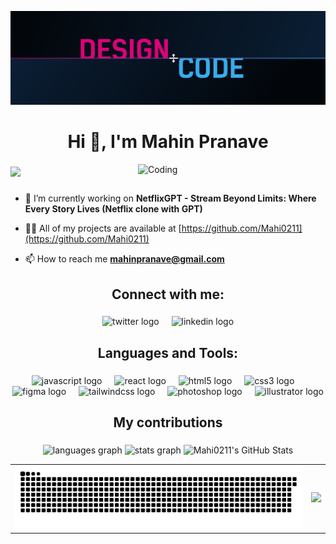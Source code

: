 [![MasterHead](https://github.com/Mahi0211/Mahi0211/blob/455a18c622ae289700bc1b82d92dc49ebc5f2f2b/1_QHeR_o43WJdY5q91zOhmvA.png)]()
<h1 align="center">Hi 👋, I'm Mahin Pranave</h1>
<img
  align="right"
  alt="Coding"
  width="300"
  src="https://user-images.githubusercontent.com/74038190/212748830-4c709398-a386-4761-84d7-9e10b98fbe6e.gif"
/>

###

<div align="left">
  <img src="https://visitor-badge.laobi.icu/badge?page_id=Mahi0211.Mahi0211&"  />
</div>

###

- 🔭 I’m currently working on **NetflixGPT - Stream Beyond Limits: Where Every Story Lives (Netflix clone with GPT)**

- 👨‍💻 All of my projects are available at [https://github.com/Mahi0211](https://github.com/Mahi0211)

- 📫 How to reach me **mahinpranave@gmail.com**

###

<h2 align="center">Connect with me:</h2>

###

<div align="center">
  <img src="https://cdn.jsdelivr.net/gh/devicons/devicon/icons/twitter/twitter-original.svg" height="30" alt="twitter logo"  />
  <img width="12" />
  <img src="https://cdn.jsdelivr.net/gh/devicons/devicon/icons/linkedin/linkedin-original.svg" height="30" alt="linkedin logo"  />
</div>

###

<h2 align="center">Languages and Tools:</h2>

###

<div align="center">
  <img src="https://cdn.jsdelivr.net/gh/devicons/devicon/icons/javascript/javascript-original.svg" height="30" alt="javascript logo"  />
  <img width="12" />
  <img src="https://cdn.jsdelivr.net/gh/devicons/devicon/icons/react/react-original.svg" height="30" alt="react logo"  />
  <img width="12" />
  <img src="https://cdn.jsdelivr.net/gh/devicons/devicon/icons/html5/html5-original.svg" height="30" alt="html5 logo"  />
  <img width="12" />
  <img src="https://cdn.jsdelivr.net/gh/devicons/devicon/icons/css3/css3-original.svg" height="30" alt="css3 logo"  />
  <img width="12" />
  <img src="https://cdn.jsdelivr.net/gh/devicons/devicon/icons/figma/figma-original.svg" height="30" alt="figma logo"  />
  <img width="12" />
  <img src="https://cdn.jsdelivr.net/gh/devicons/devicon/icons/tailwindcss/tailwindcss-original-wordmark.svg" height="30" alt="tailwindcss logo"  />
  <img width="12" />
  <img src="https://cdn.jsdelivr.net/gh/devicons/devicon/icons/photoshop/photoshop-plain.svg" height="30" alt="photoshop logo"  />
  <img width="12" />
  <img src="https://cdn.jsdelivr.net/gh/devicons/devicon/icons/illustrator/illustrator-plain.svg" height="30" alt="illustrator logo"  />
</div>

###

<h2 align="center">My contributions</h2>

###

<div align="center">
  <img src="https://github-readme-stats.vercel.app/api/top-langs?username=mahi0211&theme=aura&show_icons=true&locale=en&layout=compact&hide_border=true" height="150" alt="languages graph"  />
  <img src="https://github-readme-stats.vercel.app/api?username=mahi0211&theme=aura&show_icons=true&locale=en&hide_border=true&include_all_commits=false" height="150" alt="stats graph"  />
  <img src="https://streak-stats.demolab.com?user=Mahi0211&mode=daily&theme=aura&hide_border=true&border_radius=5" height="150" alt="Mahi0211's GitHub Stats" />
<!--   <img src="https://streak-stats.demolab.com?user=Mahi0211&locale=en&mode=daily&theme=aura&hide_border=true&border_radius=5" height="150" alt="streak graph"  /> -->
</div>

<table align="center">
  <tr>
    <td>
      <img alt="snake eating my contributions" src="https://raw.githubusercontent.com/Mahi0211/Mahi0211/output/github-contribution-grid-snake-dark.svg" />
    </td>
    <td>
      <img src="https://media1.tenor.com/m/g4GIszarvwgAAAAC/eren-yeager.gif" width="300"/>
    </td>
  </tr>
</table>


###

